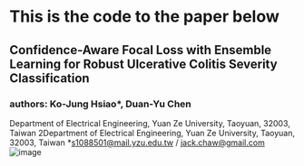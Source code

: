 # This is the code to the paper below
## Confidence-Aware Focal Loss with Ensemble Learning for Robust Ulcerative Colitis Severity Classification
### authors: Ko-Jung Hsiao*, Duan-Yu Chen
Department of Electrical Engineering, Yuan Ze University, Taoyuan, 32003, Taiwan
2Department of Electrical Engineering, Yuan Ze University, Taoyuan, 32003, Taiwan
*s1088501@mail.yzu.edu.tw / jack.chaw@gmail.com 
![image](https://github.com/user-attachments/assets/850619d1-c874-4ec9-8734-a31a29d5dd2b)
